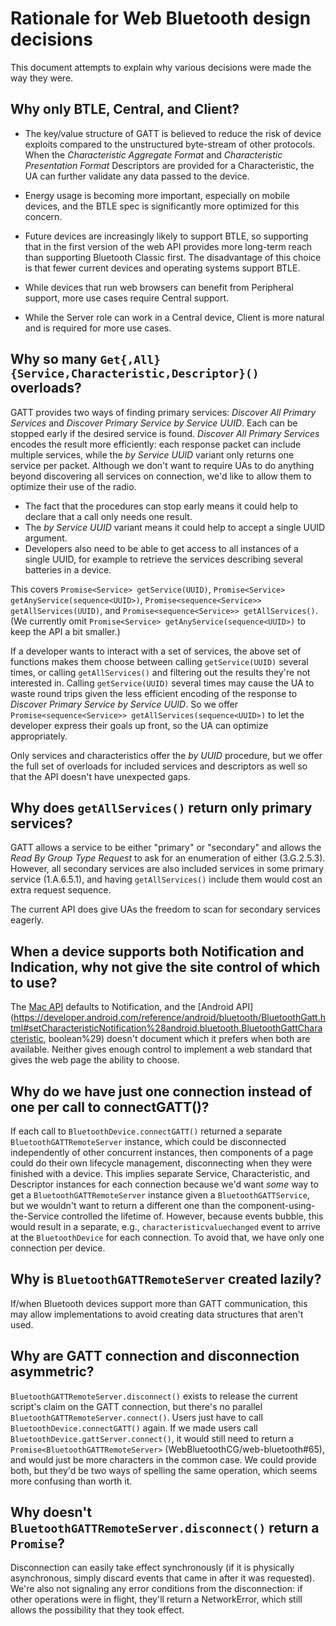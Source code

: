 # Rationale for Web Bluetooth design decisions

This document attempts to explain why various decisions were made the way they were.

## Why only BTLE, Central, and Client?

* The key/value structure of GATT is believed to reduce the risk of device exploits
  compared to the unstructured byte-stream of other protocols.
  When the <i>Characteristic Aggregate Format</i> and <i>Characteristic Presentation Format</i>
  <a title="Descriptor">Descriptors</a> are provided for a <a>Characteristic</a>,
  the UA can further validate any data passed to the device.

* Energy usage is becoming more important, especially on mobile devices,
  and the BTLE spec is significantly more optimized for this concern.

* Future devices are increasingly likely to support BTLE,
  so supporting that in the first version of the web API provides more long-term reach
  than supporting Bluetooth Classic first.
  The disadvantage of this choice is that fewer current devices and operating systems support BTLE.

* While devices that run web browsers can benefit from <a>Peripheral</a> support,
  more use cases require <a>Central</a> support.

* While the <a>Server</a> role can work in a <a>Central</a> device,
  <a>Client</a> is more natural and is required for more use cases.

## Why so many `Get{,All}{Service,Characteristic,Descriptor}()` overloads?

GATT provides two ways of finding primary services:
_Discover All Primary Services_ and _Discover Primary Service by Service UUID_.
Each can be stopped early if the desired service is found.
_Discover All Primary Services_ encodes the result more efficiently:
each response packet can include multiple services,
while the _by Service UUID_ variant only returns one service per packet.
Although we don't want to require UAs to do anything
beyond discovering all services on connection,
we'd like to allow them to optimize their use of the radio.

* The fact that the procedures can stop early means
  it could help to declare that a call only needs one result.
* The _by Service UUID_ variant means it could help to accept a single UUID argument.
* Developers also need to be able to get access to all instances of a single UUID,
  for example to retrieve the services describing several batteries in a device.

This covers `Promise<Service> getService(UUID)`,
`Promise<Service> getAnyService(sequence<UUID>)`,
`Promise<sequence<Service>> getAllServices(UUID)`, and
`Promise<sequence<Service>> getAllServices()`.
(We currently omit `Promise<Service> getAnyService(sequence<UUID>)`
to keep the API a bit smaller.)

If a developer wants to interact with a set of services,
the above set of functions makes them choose between calling `getService(UUID)` several times,
or calling `getAllServices()` and filtering out the results they're not interested in.
Calling `getService(UUID)` several times may cause the UA to waste round trips
given the less efficient encoding of the response to _Discover Primary Service by Service UUID_.
So we offer `Promise<sequence<Service>> getAllServices(sequence<UUID>)`
to let the developer express their goals up front, so the UA can optimize appropriately.

Only services and characteristics offer the _by UUID_ procedure,
but we offer the full set of overloads for included services and descriptors as well
so that the API doesn't have unexpected gaps.

## Why does `getAllServices()` return only primary services?

GATT allows a service to be either "primary" or "secondary" and
allows the _Read By Group Type Request_ to ask for an enumeration of either (3.G.2.5.3).
However, all secondary services are also included services in some primary service (1.A.6.5.1),
and having `getAllServices()` include them would cost an extra request sequence.

The current API does give UAs the freedom to scan for secondary services eagerly.

## When a device supports both Notification and Indication, why not give the site control of which to use?

The [Mac API](https://developer.apple.com/library/ios/documentation/CoreBluetooth/Reference/CBPeripheral_Class/index.html#//apple_ref/doc/uid/TP40011289-CH1-SW6)
defaults to Notification,
and the [Android API](https://developer.android.com/reference/android/bluetooth/BluetoothGatt.html#setCharacteristicNotification%28android.bluetooth.BluetoothGattCharacteristic, boolean%29)
doesn't document which it prefers when both are available.
Neither gives enough control to
implement a web standard that gives the web page the ability to choose.

## Why do we have just one connection instead of one per call to connectGATT()?

If each call to `BluetoothDevice.connectGATT()` returned a separate `BluetoothGATTRemoteServer` instance,
which could be disconnected independently of other concurrent instances,
then components of a page could do their own lifecycle management,
disconnecting when they were finished with a device.
This implies separate Service, Characteristic, and Descriptor instances for each connection because
we'd want _some_ way to get a `BluetoothGATTRemoteServer` instance given a `BluetoothGATTService`,
but we wouldn't want to return a different one than
the component-using-the-Service controlled the lifetime of.
However, because events bubble, this would result in a separate, e.g.,
`characteristicvaluechanged` event to arrive at the `BluetoothDevice` for each connection.
To avoid that, we have only one connection per device.

## Why is `BluetoothGATTRemoteServer` created lazily?

If/when Bluetooth devices support more than GATT communication,
this may allow implementations to avoid creating data structures that aren't used.

## Why are GATT connection and disconnection asymmetric?

`BluetoothGATTRemoteServer.disconnect()` exists
to release the current script's claim on the GATT connection,
but there's no parallel `BluetoothGATTRemoteServer.connect()`.
Users just have to call `BluetoothDevice.connectGATT()` again.
If we made users call `BluetoothDevice.gattServer.connect()`,
it would still need to return a `Promise<BluetoothGATTRemoteServer>` (WebBluetoothCG/web-bluetooth#65),
and would just be more characters in the common case.
We could provide both, but they'd be two ways of spelling the same operation,
which seems more confusing than worth it.

## Why doesn't `BluetoothGATTRemoteServer.disconnect()` return a `Promise`?

Disconnection can easily take effect synchronously
(if it is physically asynchronous, simply discard events that came in after it was requested).
We're also not signaling any error conditions from the disconnection:
if other operations were in flight, they'll return a NetworkError,
which still allows the possibility that they took effect.
